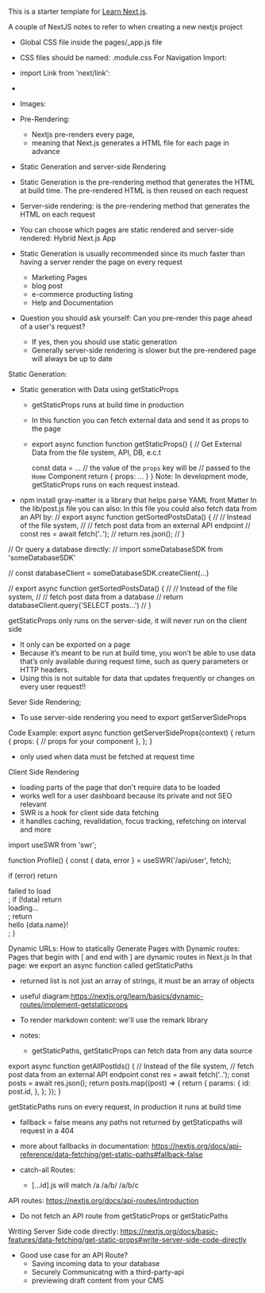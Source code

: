 This is a starter template for [Learn Next.js](https://nextjs.org/learn).

A couple of NextJS notes to refer to when creating a new nextjs project
- Global CSS file inside the pages/_app.js file
- CSS files should be named: <name>.module.css
For Navigation Import:
- import Link from 'next/link':
- <Link href="/"> 
- Images:
<Image
    priority
    src="/images/profile.jpg"
    className={utilStyles.borderCircle}
    height={108}
    width={108}
    alt=""
    />

- Pre-Rendering: 
    - Nextjs pre-renders every page,
    - meaning that Next.js generates a HTML file for each page in advance 
- Static Generation and server-side Rendering 
- Static Generation is the pre-rendering method that generates the HTML at build time. The pre-rendered HTML is then reused on each request 
- Server-side rendering: is the pre-rendering method that generates the HTML on each request 

- You can choose which pages are static rendered and server-side rendered: Hybrid Next.js App

- Static Generation is usually recommended since its much faster than having a server render the page on every request 
    - Marketing Pages
    - blog post
    - e-commerce producting listing 
    - Help and Documentation 

- Question you should ask yourself: Can you pre-render this page ahead of a user's request? 
    - If yes, then you should use static generation 
    - Generally server-side rendering is slower but the pre-rendered page will always be up to date 

Static Generation: 
- Static generation with Data using getStaticProps
    - getStaticProps runs at build time in production 
    - In this function you can fetch external data and send it as props to the page 
    - export async function function getStaticProps() {
        // Get External Data from the file system, API, DB, e.c.t

        const data = ...
        // the value of the `props` key will be 
        // passed to the `Home` Component 
        return {
            props: ... 
        }
    }
Note: In development mode, getStaticProps runs on each request instead.
- npm install gray-matter is a library that helps parse YAML front Matter 
In the lib/post.js file you can also:
In this file you could also fetch data from an API by:
// export async function getSortedPostsData() {
//     // Instead of the file system,
//     // fetch post data from an external API endpoint
//     const res = await fetch('..');
//     return res.json();
//   }

 <!-- <Script
            src="https://connect.facebook.net/en_US/sdk.js"
            strategy="lazyOnload" // Tells the browser to load this particular script lazily during browser idle time 
            onLoad={() => 
                console.log(`script loaded correctly, window.FB has been populated`)}
        /> -->

// Or query a database directly:
// import someDatabaseSDK from 'someDatabaseSDK'

// const databaseClient = someDatabaseSDK.createClient(...)

// export async function getSortedPostsData() {
//   // Instead of the file system,
//   // fetch post data from a database
//   return databaseClient.query('SELECT posts...')
// }

getStaticProps only runs on the server-side, it will never run on the client side 
- It only can be exported on a page 
- Because it’s meant to be run at build time, you won’t be able to use data that’s only available during request time, such as query parameters or HTTP headers.
- Using this is not suitable for data that updates frequently or changes on every user request!!

Sever Side Rendering;
- To use server-side rendering you need to export getServerSideProps

Code Example: 
export async function getServerSideProps(context) {
  return {
    props: {
      // props for your component
    },
  };
}

- only used when data must be fetched at request time 


Client Side Rendering 
- loading parts of the page that don't require data to be loaded
- works well for a user dashboard because its private and not SEO relevant 
- SWR is a hook for client side data fetching 
- it handles caching, revalidation, focus tracking, refetching on interval and more 

import useSWR from 'swr';

function Profile() {
  const { data, error } = useSWR('/api/user', fetch);

  if (error) return <div>failed to load</div>;
  if (!data) return <div>loading...</div>;
  return <div>hello {data.name}!</div>;
}


Dynamic URLs:
How to statically Generate Pages with Dynamic routes:
Pages that begin with [ and end with ] are dynamic routes in Next.js 
In that page: we export an async function called getStaticPaths 

- returned list is not just an array of strings, it must be an array of objects 
- useful diagram:https://nextjs.org/learn/basics/dynamic-routes/implement-getstaticprops
- To render markdown content: we'll use the remark library 

- notes:
    - getStaticPaths, getStaticProps can fetch data from any data source 

export async function getAllPostIds() {
  // Instead of the file system,
  // fetch post data from an external API endpoint
  const res = await fetch('..');
  const posts = await res.json();
  return posts.map((post) => {
    return {
      params: {
        id: post.id,
      },
    };
  });
}

getStaticPaths runs on every request, in production it runs at build time 
- fallback = false means any paths not returned by getStaticpaths will request in a 404 
- more about fallbacks in documentation: https://nextjs.org/docs/api-reference/data-fetching/get-static-paths#fallback-false

- catch-all Routes:
    - [...id].js will match /a  /a/b/ /a/b/c

API routes:
https://nextjs.org/docs/api-routes/introduction
- Do not fetch an API route from getStaticProps or getStaticPaths 

Writing Server Side code directly:
https://nextjs.org/docs/basic-features/data-fetching/get-static-props#write-server-side-code-directly

- Good use case for an API Route?
    - Saving incoming data to your database
    - Securely Communicatng with a third-party-api
    - previewing draft content from your CMS 